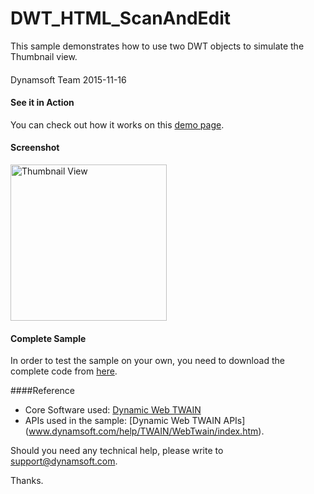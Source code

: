 # DWT_HTML_ScanAndEdit
This sample demonstrates how to use two DWT objects to simulate the Thumbnail view.
####
Dynamsoft Team
2015-11-16

#### See it in Action
You can check out how it works on this <a target="_blank" href="http://www.dynamsoft.com/Samples/DWT/DWT_HTML_Thumbnails/DWT_HTML_Thumbnails/Thumbnail.html">demo page</a>.

#### Screenshot
<img alt="Thumbnail View" src="https://github.com/dynamsoftsamples/DWT_HTML_Thumbnails/blob/master/DWT_HTML_Thumbnails.png" width="250"/>

#### Complete Sample
In order to test the sample on your own, you need to download the complete code from [here](http://www.dynamsoft.com/Samples/DWT/DWT_HTML_Thumbnails.zip).

####Reference
* Core Software used: [Dynamic Web TWAIN](https://www.dynamsoft.com/CustomerPortal/LoginOrRegister.aspx?status=signup&op=4DD608F3803493E4&product=CB4BDC4FF903450C)
* APIs used in the sample: [Dynamic Web TWAIN APIs] (www.dynamsoft.com/help/TWAIN/WebTwain/index.htm).

Should you need any technical help, please write to 
support@dynamsoft.com.

Thanks.




